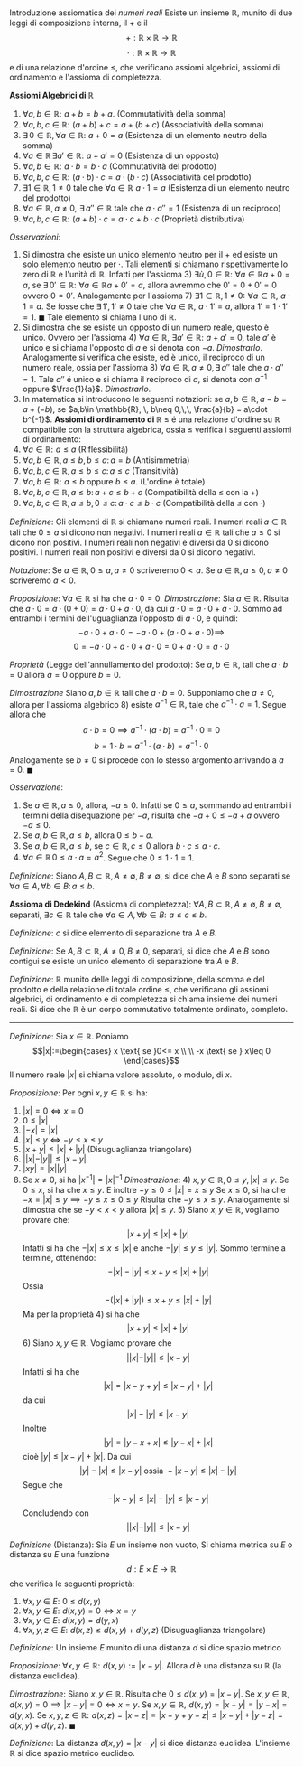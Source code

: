 Introduzione assiomatica dei *numeri reali*
Esiste un insieme $\mathbb{R}$, munito di due leggi di composizione interna, il $+$ e il $\cdot$ 
$$
+:\mathbb{R}\times \mathbb{R}\to \mathbb{R}
$$
$$
\cdot:\mathbb{R}\times \mathbb{R}\to \mathbb{R}
$$
e di una relazione d'ordine $\leq$, che verificano assiomi algebrici, assiomi di ordinamento e l'assioma di completezza.

**Assiomi Algebrici di $\mathbb{R}$**
1. $\forall a,b \in \mathbb{R}:\,\, a+b=b+a$. (Commutatività della somma)
2. $\forall a,b,c \in \mathbb{R}:\,\, (a+b)+c=a+(b+c)$ (Associatività della somma)
3. $\exists\, 0 \in \mathbb{R},\, \forall a\in \mathbb{R}:\,\, a+0=a$ (Esistenza di un elemento neutro della somma)
4. $\forall a\in \mathbb{R}\,\exists a'\in \mathbb{R}:\,\, a+a'=0$ (Esistenza di un opposto)
5. $\forall a,b \in \mathbb{R}:\,\, a\cdot b=b\cdot a$ (Commutatività del prodotto)
6. $\forall a,b,c\in \mathbb{R}:\,\, (a\cdot b)\cdot c=a\cdot(b\cdot c)$ (Associatività del prodotto)
7. $\exists 1\in \mathbb{R}, 1\neq0 \text{ tale che } \forall a\in \mathbb{R}\,\, a\cdot 1 = a$ (Esistenza di un elemento neutro del prodotto)
8. $\forall a \in \mathbb{R}, \,a \neq 0, \,\, \exists\, a''\in \mathbb{R} \text{ tale che } a\cdot a''=1$ (Esistenza di un reciproco)
9. $\forall a,b,c \in \mathbb{R}:\,\, (a+b)\cdot c= a\cdot c + b\cdot c$ (Proprietà distributiva)

*Osservazioni*:
1. Si dimostra che esiste un unico elemento neutro per il $+$ ed esiste un solo elemento neutro per $\cdot$. Tali elementi si chiamano rispettivamente lo zero di $\mathbb{R}$ e l'unità di $\mathbb{R}$.
	Infatti per l'assioma $3)$ $\exists ù,0 \in \mathbb{R}: \,\, \forall a \in \mathbb{R} a+0 =a$, se $\exists\, 0'\in \mathbb{R}: \,\, \forall a \in \mathbb{R} a+0'=a$, allora avremmo che $0'=0+0'=0$ ovvero $0=0'$. 
	Analogamente per l'assioma $7)$ $\exists 1\in \mathbb{R}, 1\neq 0:\,\, \forall a \in \mathbb{R},\,\, a\cdot 1=a$. Se fosse che $\exists\, 1',\, 1' \neq 0 \text{ tale che }\forall a\in \mathbb{R},\,\, a\cdot 1'=a$, allora $1'=1\cdot 1'=1$. $\blacksquare$ 
	Tale elemento si chiama l'uno di $\mathbb{R}$.
2. Si dimostra che se esiste un opposto di un numero reale, questo è unico. Ovvero per l'assioma $4)$ $\forall a\in \mathbb{R}, \,\, \exists a'\in \mathbb{R}:\,\, a+a'=0$, tale $a'$ è unico e si chiama l'opposto di $a$ e si denota con $-a$. *Dimostrarlo*.
	Analogamente si verifica che esiste, ed è unico, il reciproco di un numero reale, ossia per l'assioma $8)$ $\forall a \in \mathbb{R}, \, a\neq 0, \, \exists\, a'' \text{ tale che } a\cdot a''=1$. Tale $a''$ é unico e si chiama il reciproco di $a$, si denota con $a^{-1}$ oppure $\frac{1}{a}$. *Dimostrarlo*.
3. In matematica si introducono le seguenti notazioni: se $a,b \in \mathbb{R}, \, a-b= a+(-b)$, se $a,b\in \mathbb{R}, \, b\neq 0,\,\, \frac{a}{b} = a\cdot b^{-1}$. 
**Assiomi di ordinamento di $\mathbb{R}$**
$\leq$ é una relazione d'ordine su $\mathbb{R}$ compatibile con la struttura algebrica, ossia $\leq$ verifica i seguenti assiomi di ordinamento:
1. $\forall a\in \mathbb{R}:\,\, a\leq a$ (Riflessibilità)
2. $\forall a,b\in \mathbb{R}, \, a\leq b, b\leq a: \, a=b$ (Antisimmetria)
3. $\forall a,b,c \in \mathbb{R}, \, a\leq b\leq c: \, a\leq c$ (Transitività)
4. $\forall a,b\in \mathbb{R}:\,\, a\leq b \text{ oppure } b\leq a$. (L'ordine è totale)
5. $\forall a,b,c \in \mathbb{R}, a \leq b: \, a+c \leq b+c$ (Compatibilità della $\leq$ con la $+$)
6. $\forall a,b,c \in \mathbb{R},\, a\leq b,\, 0\leq c: \, a\cdot c \leq b \cdot c$ (Compatibilità della $\leq$ con $\cdot$)

*Definizione*:
Gli elementi di $\mathbb{R}$ si chiamano numeri reali.
I numeri reali $a\in \mathbb{R}$ tali che $0\leq a$ si dicono non negativi.
I numeri reali $a\in \mathbb{R}$ tali che $a\leq 0$ si dicono non positivi.
I numeri reali non negativi e diversi da $0$ si dicono positivi.
I numeri reali non positivi e diversi da $0$ si dicono negativi. 

*Notazione*:
Se $a \in \mathbb{R},\, 0 \leq a, \, a\neq 0$ scriveremo $0<a$.
Se $a\in \mathbb{R},\, a\leq 0,\, a\neq 0$ scriveremo $a<0$.

*Proposizione*: 
$\forall a \in \mathbb{R}$ si ha che $a\cdot 0=0$.
*Dimostrazione*:
Sia $a\in \mathbb{R}$. Risulta che $a\cdot 0= a\cdot (0+0)= a\cdot 0 + a\cdot 0$, da cui $a\cdot 0 = a\cdot 0+ a \cdot 0$. Sommo ad entrambi i termini dell'uguaglianza l'opposto di $a\cdot 0$, e quindi:
$$
-a\cdot0 + a\cdot 0= -a\cdot 0 + (a\cdot 0 + a\cdot 0) \implies
$$
$$
0=-a \cdot 0 + a\cdot 0 + a\cdot 0 = 0 + a\cdot 0 = a \cdot 0
$$

*Proprietà* (Legge dell'annullamento del prodotto):
Se $a,b \in \mathbb{R},$ tali che $a\cdot b=0$ allora $a=0$ oppure $b=0$.

*Dimostrazione*
Siano $a,b \in \mathbb{R}$ tali che $a\cdot b = 0$. Supponiamo che $a \neq 0$, allora per l'assioma algebrico $8)$ esiste $a^{-1}\in \mathbb{R},$ tale che $a^{-1}\cdot a=1$. Segue allora che
$$
a\cdot b = 0\implies a^{-1}\cdot(a\cdot b)= a^{-1}\cdot0=0
$$
$$
b=1\cdot b= a^{-1}\cdot(a\cdot b)= a^{-1}\cdot0 
$$
Analogamente se $b \neq 0$ si procede con lo stesso argomento arrivando a $a = 0$. $\blacksquare$

*Osservazione*:
1. Se $a\in \mathbb{R}, a\leq 0$, allora, $-a\leq 0$. Infatti se $0\leq a$, sommando ad entrambi i termini della disequazione per $-a$, risulta che $-a+0\leq -a +a$ ovvero $-a\leq 0$.
2. Se $a,b\in \mathbb{R}, \, a\leq b$, allora $0 \leq b-a$.
3. Se $a,b\in \mathbb{R},\, a\leq b,$ se $c\in \mathbb{R}, \, c\leq0$ allora $b\cdot c \leq a\cdot c$.
4. $\forall a \in \mathbb{R}\, 0 \leq a\cdot a=a^{2}$.
	Segue che $0 \leq 1\cdot 1 = 1$.

*Definizione*:
Siano $A,B \subset \mathbb{R}, \, A\neq \emptyset,\, B\neq \emptyset,$ si dice che $A$ e $B$ sono separati se $\forall a \in A,\, \forall b\in B: \, a\leq b$.

**Assioma di Dedekind** (Assioma di completezza):
$\forall A,B \subset\mathbb{R}, A\neq \emptyset, B\neq \emptyset$, separati, $\exists c\in \mathbb{R}$ tale che $\forall a\in A,\, \forall b\in B:\,\, a\leq c\leq b$.

*Definizione*:
$c$ si dice elemento di separazione tra $A$ e $B$.

*Definizione*:
Se $A,B\subset \mathbb{R}, A\neq 0, B\neq 0$, separati, si dice che $A$ e $B$ sono contigui se esiste un unico elemento di separazione tra $A$ e $B$.

*Definizione*:
$\mathbb{R}$ munito delle leggi di composizione, della somma e del prodotto e della relazione di totale ordine $\leq$, che verificano gli assiomi algebrici, di ordinamento e di completezza si chiama insieme dei numeri reali. 
Si dice che $\mathbb{R}$ è un corpo commutativo totalmente ordinato, completo.

---
*Definizione*:
Sia $x \in \mathbb{R}$. Poniamo 
$$|x|:=\begin{cases}
x \text{ se }0<= x \\ \\
-x \text{ se } x\leq 0
\end{cases}$$
Il numero reale $|x|$ si chiama valore assoluto, o modulo, di $x$.

*Proposizione*:
Per ogni $x,y \in \mathbb{R}$ si ha:
1. $|x|=0 \Leftrightarrow x=0$
2. $0\leq |x|$
3. $|-x|= |x|$
4. $|x|\leq y \Leftrightarrow -y \leq x\leq y$
5. $|x+y| \leq |x|+|y|$ (Disuguaglianza triangolare)
6. $||x|-|y||\leq |x-y|$
7. $|xy|=|x||y|$
8. Se $x\neq 0$, si ha $|x^{-1}|= |x|^{-1}$
*Dimostrazione*: 
$4)$ $x,y\in \mathbb{R}, 0\leq y, \, |x|\leq y$. Se $0\leq x$, si ha che $x\leq y$. E inoltre $-y\leq 0\leq |x|= x\leq y$
Se $x\leq0$, si ha che $-x=|x|\leq y \implies -y\leq x\leq 0\leq y$
Risulta che $-y\leq x\leq y$.
Analogamente si dimostra che se $-y<x<y$ allora $|x|\leq y$.
$5)$ Siano $x,y \in \mathbb{R}$, vogliamo provare che:
$$
|x+y|\leq|x|+|y|
$$
Infatti si ha che $-|x|\leq x\leq |x|$ e anche $-|y|\leq y\leq |y|$.
Sommo termine a termine, ottenendo:
$$
-|x|-|y|\leq x+y \leq |x|+|y|
$$
Ossia
$$
-(|x|+|y|)\leq x+y \leq |x|+|y|
$$
Ma per la proprietà $4)$ si ha che
$$
|x+y|\leq |x|+|y|
$$
$6)$ Siano $x,y \in \mathbb{R}$. Vogliamo provare che
$$
||x|-|y||\leq |x-y|
$$
Infatti si ha che 
$$
|x|=|x-y+y|\leq |x-y|+|y|
$$
da cui
$$
|x|-|y|\leq |x-y|
$$
Inoltre $$
|y|=|y-x+x|\leq |y-x|+|x|
$$
cioè $|y|\leq |x-y|+|x|.$
Da cui
$$
|y|-|x|\leq |x-y| \text{ ossia } -|x-y|\leq |x|-|y|
$$
Segue che 
$$
-|x-y|\leq|x|-|y|\leq |x-y|
$$
Concludendo con
$$
||x|-|y||\leq|x-y|
$$

*Definizione* (Distanza): 
Sia $E$ un insieme non vuoto, Si chiama metrica su $E$ o distanza su $E$ una funzione 
$$d:E\times E\to \mathbb{R}$$
che verifica le seguenti proprietà:
1. $\forall x,y \in E:\,\, 0\leq d(x,y)$
2. $\forall x,y\in E:\,\, d(x,y)=0 \Leftrightarrow x=y$
3. $\forall x,y\in E:\,\, d(x,y)=d(y,x)$
4. $\forall x,y,z \in E: \,\, d(x,z)\leq d(x,y)+d(y,z)$ (Disuguaglianza triangolare)

*Definizione*:
Un insieme $E$ munito di una distanza $d$ si dice spazio metrico

*Proposizione*:
$\forall x,y \in \mathbb{R}:\,\, d(x,y):=|x-y|$.
Allora $d$ è una distanza su $\mathbb{R}$ (la distanza euclidea).

*Dimostrazione*:
Siano $x,y\in \mathbb{R}$. Risulta che $0\leq d(x,y)=|x-y|$.
Se $x,y\in \mathbb{R},\,\, d(x,y)=0 \implies |x-y|=0 \Leftrightarrow x=y$.
Se $x,y \in \mathbb{R},\,\, d(x,y)=|x-y|=|y-x|=d(y,x)$.
Se $x,y,z \in \mathbb{R}:\,\, d(x,z)=|x-z|=|x-y+y-z|\leq |x-y|+|y-z|= d(x,y)+ d(y,z)$. $\blacksquare$

*Definizione*:
La distanza $d(x,y)=|x-y|$ si dice distanza euclidea. L'insieme $\mathbb{R}$ si dice spazio metrico euclideo.
